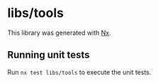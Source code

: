# libs/tools

This library was generated with [Nx](https://nx.dev).

## Running unit tests

Run `nx test libs/tools` to execute the unit tests.
